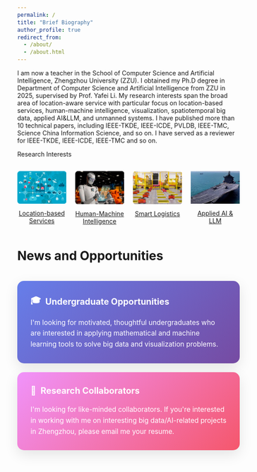 ```yaml
---
permalink: /
title: "Brief Biography"
author_profile: true
redirect_from: 
  - /about/
  - /about.html
---
```


I am now a teacher in the School of Computer Science and Artificial Intelligence, Zhengzhou University (ZZU). I obtained my Ph.D degree in Department of Computer Science and Artificial Intelligence from ZZU in 2025, supervised by Prof. Yafei Li. My research interests span the broad area of location-aware service with particular focus on location-based services, human-machine intelligence, visualization, spatiotemporal big data, applied AI&LLM, and unmanned systems. I have published more than 10 technical papers, including IEEE-TKDE, IEEE-ICDE, PVLDB, IEEE-TMC, Science China Information Science, and so on. I have served as a reviewer for IEEE-TKDE, IEEE-ICDE, IEEE-TMC and so on.

Research Interests

<div class="image-grid" style="display: grid; grid-template-columns: repeat(4, 1fr); gap: 20px; text-align: center; margin: 30px 0;">
  <div class="image-item">
    <a href="https://www.businessnewsdaily.com/5386-location-based-services.html" target="_blank">
      <img src="/images/local_based.png" alt="Location-based Services" style="width: 100%; max-width: 180px; height: auto;">
    </a>
    <p style="margin-top: 10px;">
      <a href="https://www.businessnewsdaily.com/5386-location-based-services.html" target="_blank">Location-based Services</a>
    </p>
  </div>
  
  <div class="image-item">
    <a href="https://hbr.org/2018/07/collaborative-intelligence-humans-and-ai-are-joining-forces" target="_blank">
      <img src="/images/human.png" alt="Human-Machine Intelligence" style="width: 100%; max-width: 180px; height: auto;">
    </a>
    <p style="margin-top: 10px;">
      <a href="https://hbr.org/2018/07/collaborative-intelligence-humans-and-ai-are-joining-forces" target="_blank">Human-Machine Intelligence</a>
    </p>
  </div>
  
  <div class="image-item">
    <a href="https://isl-group.eu/en/logistic-solutions/intelligent-logistic-solutions/" target="_blank">
      <img src="/images/smart_log.png" alt="Visualization" style="width: 100%; max-width: 180px; height: auto;">
    </a>
    <p style="margin-top: 10px;">
      <a href="https://isl-group.eu/en/logistic-solutions/intelligent-logistic-solutions/" target="_blank">Smart Logistics</a>
    </p>
  </div>
  
  <div class="image-item">
    <a href="https://www.appliedai.de/en/solutions-services/ai-individual-solutions/large-language-models/" target="_blank">
      <img src="/images/wuren.png" alt="Applied AI & LLM" style="width: 100%; max-width: 180px; height: auto;">
    </a>
    <p style="margin-top: 10px;">
      <a href="https://www.appliedai.de/en/solutions-services/ai-individual-solutions/large-language-models/" target="_blank">Applied AI & LLM</a>
    </p>
  </div>
</div>


News and Opportunities
======
<div class="recruitment-section" style="margin: 40px 0;">
  <div class="recruitment-card" style="background: linear-gradient(135deg, #667eea 0%, #764ba2 100%); color: white; padding: 30px; border-radius: 15px; margin: 20px 0; box-shadow: 0 10px 30px rgba(0,0,0,0.1);">
    <h3 style="margin-top: 0; font-size: 1.4em; display: flex; align-items: center;">
      <span style="margin-right: 10px;">🎓</span> Undergraduate Opportunities
    </h3>
    <p style="font-size: 1.1em; line-height: 1.6; margin-bottom: 0;">
      I'm looking for motivated, thoughtful undergraduates who are interested in applying mathematical and machine learning tools to solve big data and visualization problems.
    </p>
  </div>

  <div class="recruitment-card" style="background: linear-gradient(135deg, #f093fb 0%, #f5576c 100%); color: white; padding: 30px; border-radius: 15px; margin: 20px 0; box-shadow: 0 10px 30px rgba(0,0,0,0.1);">
    <h3 style="margin-top: 0; font-size: 1.4em; display: flex; align-items: center;">
      <span style="margin-right: 10px;">🤝</span> Research Collaborators
    </h3>
    <p style="font-size: 1.1em; line-height: 1.6; margin-bottom: 0;">
      I'm looking for like-minded collaborators. If you're interested in working with me on interesting big data/AI-related projects in Zhengzhou, please email me your resume.
    </p>
  </div>
</div>
